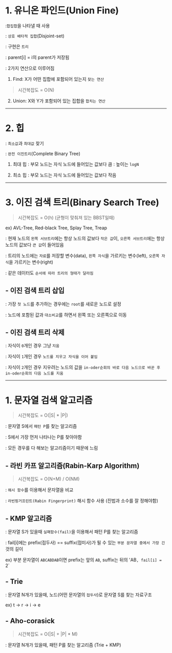 # 1. 유니온 파인드(Union Fine)
:`합집합`을 나타낼 때 사용

: `상호 배타적 집합`(Disjoint-set)

: 구현은 `트리`

: parent[i] = i의 parent가 저장됨

: 2가지 연산으로 이루어짐
1. Find: X가 어떤 집합에 포함되어 있는지 `찾는 연산`
> 시간복잡도 = O(N)

2. Union: X와 Y가 포함되어 있는 집합을 `합치는 연산`


---

# 2. 힙
: `최소값`과 `최대값` 찾기

: `완전 이진트리`(Complete Binary Tree)

1. 최대 힙
: 부모 노드는 자식 노드에 들어있는 값보다 큼
: 높이는 `logN`

2. 최소 힙
: 부모 노드는 자식 노드에 들어있는 값보다 작음


---


# 3. 이진 검색 트리(Binary Search Tree)
> 시간복잡도 = O(h) (균형이 맞춰져 있는 BBST일때)

ex) AVL-Tree, Red-black Tree, Splay Tree, Treap

: 현재 노드의 `왼쪽 서브트리`에는 항상 노드의 값보다 `작은 값`이, `오른쪽 서브트리`에는 항상 노드의 값보다 `큰 값`이 들어있음

: 트리의 노드에는 `자료`를 저장할 변수(data), `왼쪽 자식`을 가르키는 변수(left), `오른쪽 자식`을 가르키는 변수(right)

: 같은 데이터도 `순서에 따라 트리의 형태가 달라짐`

## - 이진 검색 트리 삽입
: 가장 `첫 노드`를 추가하는 경우에는 `root`를 새로운 노드로 설정

: 노드에 포함된 값과 `대소비교`를 하면서 왼쪽 또는 오른쪽으로 이동


## - 이진 검색 트리 삭제
: 자식이 `0`개인 경우 그냥 `지움`

: 자식이 `1`개인 경우 `노드를 지우고 자식을 이어 붙임`

: 자식이 `2`개인 경우 지우려는 노드의 값을 `in-oder순회의 바로 다음 노드으로 바꾼 후 in-oder순회의 다음 노드를 지움`


---


# 1. 문자열 검색 알고리즘
> 시간복잡도 = O(|S| * |P|)

: 문자열 S에서 `패턴 P`를 찾는 알고리즘

: S에서 가장 먼저 나타나는 P를 찾아야함

: 모든 경우를 다 해보는 알고리즘이기 때문에 느림

## - 라빈 카프 알고리즘(Rabin-Karp Algorithm)
> 시간복잡도 = O(N+M) / O(NM)

: `해시 함수`를 이용해서 문자열을 비교

: `라빈핑거프린트(Rabin Fingerprint)` 해시 함수 사용 (진법과 소수를 잘 정해야함)

## - KMP 알고리즘
: 문자열 S가 있을때 `실패함수(fail)`을 이용해서 패턴 P를 찾는 알고리즘

: fail[i]에는 prefix(접두사) == suffix(접미사)가 될 수 있는 `부분 문자열 중에서 가장 긴` 것의 길이

ex) 부분 문자열이 `ABCABDAB`이면 prefix는 앞의 `AB`, suffix는 뒤의 'AB`, fail[i] = `2`



## - Trie
: 문자열 N개가 있을때, 노드(어떤 문자열의 `접두사`)로 문자열 S를 찾는 자료구조

ex) t -> r -> i -> e



## - Aho-corasick
> 시간복잡도 = O(|S| + |P| * M)

: 문자열 N개가 있을때, 패턴 P를 찾는 알고리즘 (Trie + KMP)
